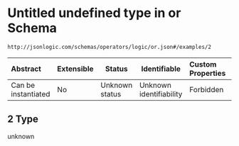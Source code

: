 # Untitled undefined type in or Schema

```txt
http://jsonlogic.com/schemas/operators/logic/or.json#/examples/2
```




| Abstract            | Extensible | Status         | Identifiable            | Custom Properties | Additional Properties | Access Restrictions | Defined In                                                  |
| :------------------ | ---------- | -------------- | ----------------------- | :---------------- | --------------------- | ------------------- | ----------------------------------------------------------- |
| Can be instantiated | No         | Unknown status | Unknown identifiability | Forbidden         | Allowed               | none                | [or.json\*](operators/logic/or.json "open original schema") |

## 2 Type

unknown
